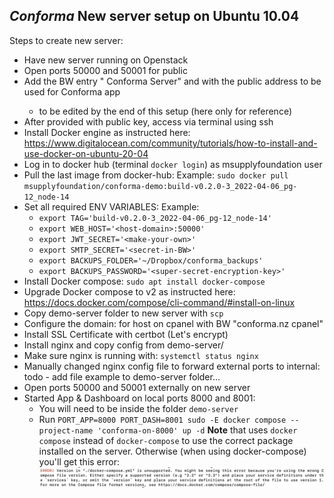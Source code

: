 ## _Conforma_ New server setup on Ubuntu 10.04

Steps to create new server:

- Have new server running on Openstack
- Open ports 50000 and 50001 for public
- Add the BW entry "<Country> Conforma Server" and with the public address to be used for Conforma app 
  - to be edited by the end of this setup (here only for reference)
- After provided with public key, access via terminal using ssh
- Install Docker engine as instructed here: https://www.digitalocean.com/community/tutorials/how-to-install-and-use-docker-on-ubuntu-20-04
- Log in to docker hub (terminal `docker login`) as msupplyfoundation user
- Pull the last image from docker-hub:
  Example: `sudo docker pull msupplyfoundation/conforma-demo:build-v0.2.0-3_2022-04-06_pg-12_node-14`
- Set all required ENV VARIABLES:
  Example:
  - `export TAG='build-v0.2.0-3_2022-04-06_pg-12_node-14'`
  - `export WEB_HOST='<host-domain>:50000'`
  - `export JWT_SECRET='<make-your-own>'`
  - `export SMTP_SECRET='<secret-in-BW>'`
  - `export BACKUPS_FOLDER='~/Dropbox/conforma_backups'`
  - `export BACKUPS_PASSWORD='<super-secret-encryption-key>'`
- Install Docker compose:
  `sudo apt install docker-compose`
- Upgrade Docker compose to v2 as instructed here: https://docs.docker.com/compose/cli-command/#install-on-linux
- Copy demo-server folder to new server with `scp`
- Configure the domain: for host on cpanel with BW "conforma.nz cpanel"
- Install SSL Certificate with certbot (Let's encrypt)
- Install nginx and copy config from demo-server/
- Make sure nginx is running with:
  `systemctl status nginx`
- Manually changed nginx config file to forward external ports to internal: todo - add file example to demo-server folder...
- Open ports 50000 and 50001 externally on new server
- Started App & Dashboard on local ports 8000 and 8001:
  - You will need to be inside the folder `demo-server`
  - Run `PORT_APP=8000 PORT_DASH=8001 sudo -E docker compose --project-name 'conforma-on-8000' up -d`
**Note** that uses `docker compose` instead of `docker-compose` to use the correct package installed on the server. Otherwise (when using docker-compose) you'll get this error:
    ![Error docker-compose](images/error-docker-compose.png)
